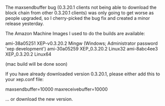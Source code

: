 The maxsendbuffer bug (0.3.20.1 clients not being able to download the block chain from other 0.3.20.1 clients) was only going to get
worse as people upgraded, so I cherry-picked the bug fix and created a minor release yesterday.

The Amazon Machine Images I used to do the builds are available:

  ami-38a05251   XEP-v0.3.20.2 Mingw    (Windows; Administrator password 'xep development')
  ami-30a05259   XEP_0.3.20.2 Linux32
  ami-8abc4ee3   XEP_0.3.20.2 Linux64

(mac build will be done soon)

If you have already downloaded version 0.3.20.1, please either add this to your xep.conf file:

  maxsendbuffer=10000
  maxreceivebuffer=10000

... or download the new version.
